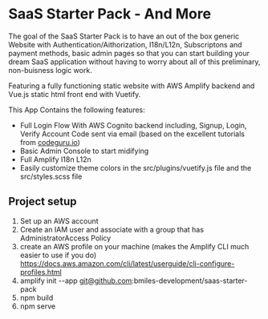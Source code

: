 # SaaS Starter Pack - And More
The goal of the SaaS Starter Pack is to have an out of the box generic Website with Authentication/Aithorization, I18n/L12n, Subscriptons and payment methods, basic admin pages so that you can start building your dream SaaS application without having to worry about all of this preliminary, non-buisness logic work.

Featuring a fully functioning static website with AWS Amplify backend and Vue.js static html front end with Vuetify.

This App Contains the following features:
* Full Login Flow With AWS Cognito backend including, Signup, Login, Verify Account Code sent via email (based on the excellent tutorials from [codeguru.io](https://www.youtube.com/watch?v=HgpVgFdBS2E&list=PLAl8os33KyOVD4asd0Sf7BcuE41fu7i6c))
* Basic Admin Console to start midifying
* Full Amplify I18n L12n
* Easily customize theme colors in the src/plugins/vuetify.js file and the src/styles.scss file

## Project setup

1. Set up an AWS account
2. Create an IAM user and associate with a group that has AdministratorAccess Policy
3. create an AWS profile on your machine (makes the Amplify CLI much easier to use if you do) https://docs.aws.amazon.com/cli/latest/userguide/cli-configure-profiles.html
4. amplify init --app git@github.com:bmiles-development/saas-starter-pack
5. npm build
6. npm serve

